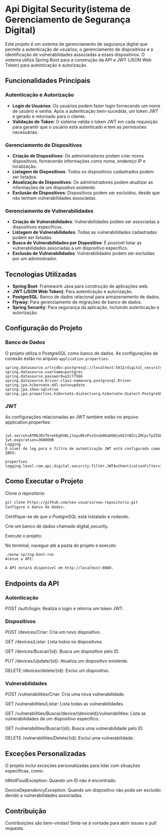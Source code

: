 # Api Digital Security(istema de Gerenciamento de Segurança Digital)

Este projeto é um sistema de gerenciamento de segurança digital que permite a autenticação de usuários, o gerenciamento de dispositivos e a identificação de vulnerabilidades associadas a esses dispositivos. O sistema utiliza Spring Boot para a construção da API e JWT (JSON Web Token) para autenticação e autorização.

## Funcionalidades Principais

### Autenticação e Autorização
- **Login de Usuários**: Os usuários podem fazer login fornecendo um nome de usuário e senha. Após a autenticação bem-sucedida, um token JWT é gerado e retornado para o cliente.
- **Validação de Token**: O sistema valida o token JWT em cada requisição para garantir que o usuário está autenticado e tem as permissões necessárias.

### Gerenciamento de Dispositivos
- **Criação de Dispositivos**: Os administradores podem criar novos dispositivos, fornecendo informações como nome, endereço IP e localização.
- **Listagem de Dispositivos**: Todos os dispositivos cadastrados podem ser listados.
- **Atualização de Dispositivos**: Os administradores podem atualizar as informações de um dispositivo existente.
- **Exclusão de Dispositivos**: Dispositivos podem ser excluídos, desde que não tenham vulnerabilidades associadas.

### Gerenciamento de Vulnerabilidades
- **Criação de Vulnerabilidades**: Vulnerabilidades podem ser associadas a dispositivos específicos.
- **Listagem de Vulnerabilidades**: Todas as vulnerabilidades cadastradas podem ser listadas.
- **Busca de Vulnerabilidades por Dispositivo**: É possível listar as vulnerabilidades associadas a um dispositivo específico.
- **Exclusão de Vulnerabilidades**: Vulnerabilidades podem ser excluídas por um administrador.

## Tecnologias Utilizadas

- **Spring Boot**: Framework Java para construção de aplicações web.
- **JWT (JSON Web Token)**: Para autenticação e autorização.
- **PostgreSQL**: Banco de dados relacional para armazenamento de dados.
- **Flyway**: Para gerenciamento de migrações de banco de dados.
- **Spring Security**: Para segurança da aplicação, incluindo autenticação e autorização.

## Configuração do Projeto

### Banco de Dados
O projeto utiliza o PostgreSQL como banco de dados. As configurações de conexão estão no arquivo `application.properties`:

```properties
spring.datasource.url=jdbc:postgresql://localhost:5432/digital_security
spring.datasource.username=postgres
spring.datasource.password=p2c77566
spring.datasource.driver-class-name=org.postgresql.Driver
spring.jpa.hibernate.ddl-auto=update
spring.jpa.show-sql=true
spring.jpa.properties.hibernate.dialect=org.hibernate.dialect.PostgreSQLDialect
```
### JWT
As configurações relacionadas ao JWT também estão no arquivo application.properties:

```properties

jwt.secret=AYMGJRxTk+ekEgH38Ljlmyu0kvPus5nxb06aDGWjwGE3+BZcLZRCpcfpZSGLz6eGk3DScEENSKGlU6fpMOkgKA==
jwt.expiration=3600000
Logging
O nível de log para o filtro de autenticação JWT está configurado como INFO:

properties
logging.level.com.api.digital.security.filter.JWTAuthenticationFilter=INFO
```
## Como Executar o Projeto
Clone o repositório:

```bash
git clone https://github.com/seu-usuario/seu-repositorio.git
Configure o banco de dados:
```

Certifique-se de que o PostgreSQL está instalado e rodando.

Crie um banco de dados chamado digital_security.

Execute o projeto:

No terminal, navegue até a pasta do projeto e execute:

```bash
./mvnw spring-boot:run
Acesse a API:

A API estará disponível em http://localhost:8080.
```

## Endpoints da API

### Autenticação
POST /auth/login: Realiza o login e retorna um token JWT.

### Dispositivos
POST /devices/Criar: Cria um novo dispositivo.

GET /devices/Listar: Lista todos os dispositivos.

GET /devices/Buscar/{id}: Busca um dispositivo pelo ID.

PUT /devices/Update/{id}: Atualiza um dispositivo existente.

DELETE /devices/delete/{id}: Exclui um dispositivo.

### Vulnerabilidades
POST /vulnerabilities/Criar: Cria uma nova vulnerabilidade.

GET /vulnerabilities/Listar: Lista todas as vulnerabilidades.

GET /vulnerabilities/Buscar/device/{deviceId}/vulnerabilities: Lista as vulnerabilidades de um dispositivo específico.

GET /vulnerabilities/Buscar/{id}: Busca uma vulnerabilidade pelo ID.

DELETE /vulnerabilities/Delete/{id}: Exclui uma vulnerabilidade.

## Exceções Personalizadas
O projeto inclui exceções personalizadas para lidar com situações específicas, como:

IdNotFoudException: Quando um ID não é encontrado.

DeviceDependencyException: Quando um dispositivo não pode ser excluído devido a vulnerabilidades associadas.

## Contribuição
Contribuições são bem-vindas! Sinta-se à vontade para abrir issues e pull requests.
